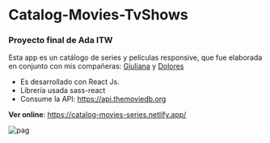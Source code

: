 # Catalog-Movies-TvShows
### Proyecto final de Ada ITW

Esta app es un catálogo de series y películas responsive, que fue elaborada en conjunto con mis compañeras: 
[Giuliana](https://github.com/giuli3022) y [Dolores](https://github.com/dperezlaborda)

- Es desarrollado con React Js.
- Librería usada sass-react
- Consume la API:  https://api.themoviedb.org

**Ver online**: https://catalog-movies-series.netlify.app/

![pag](https://raw.githubusercontent.com/hrchioest/React-Movies-TVShows/master/public/screenshot.png)




